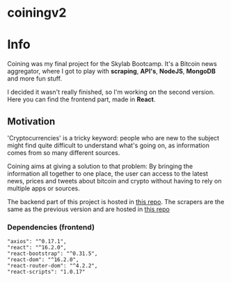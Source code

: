 coiningv2
=========

# Info

Coining was my final project for the Skylab Bootcamp. It's a Bitcoin news aggregator, where I got to play with __scraping__, __API's__, __NodeJS__, __MongoDB__ and more fun stuff.

I decided it wasn't really finished, so I'm working on the second version. Here you can find the frontend part, made in __React__.

## Motivation

'Cryptocurrencies' is a tricky keyword: people who are new to the subject might find quite difficult to understand what's going on, as information comes from so many different sources.

Coining aims at giving a solution to that problem: By bringing the information all together to one place, the user can access to the latest news, prices and tweets about bitcoin and crypto without having to rely on multiple apps or sources.

The backend part of this project is hosted in [this repo](https://github.com/mangione77/coiningv2-backend).
The scrapers are the same as the previous version and are hosted in [this repo](https://github.com/mangione77/coining-scraping)

### Dependencies (frontend)

    "axios": "^0.17.1",
    "react": "^16.2.0",
    "react-bootstrap": "^0.31.5",
    "react-dom": "^16.2.0",
    "react-router-dom": "^4.2.2",
    "react-scripts": "1.0.17"

